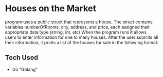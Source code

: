# Houses on the Market 

program uses a public struct that represents a house. The struct contains variables numberOfRooms, city,  address, and price, each assigned their appropriate data type (string, int, etc) When the program runs it allows users to enter information for one to many houses. After the user submits all their information, it prints a list of the houses for sale in the following format:

## Tech Used
- Go "Golang"
